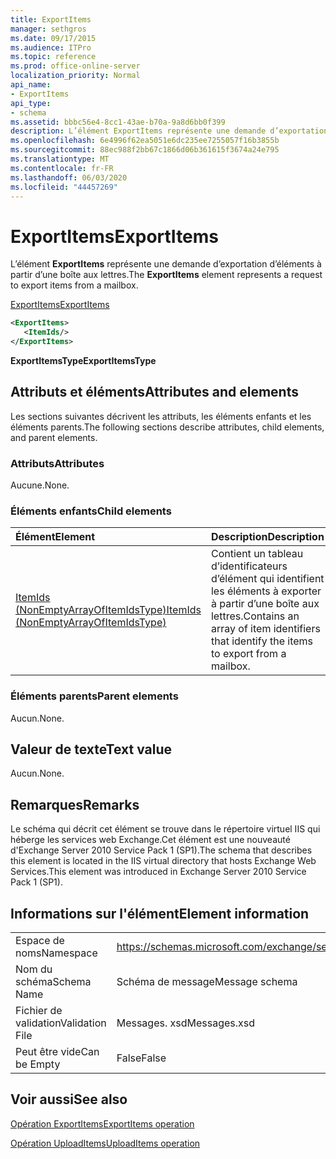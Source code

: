 ```yaml
---
title: ExportItems
manager: sethgros
ms.date: 09/17/2015
ms.audience: ITPro
ms.topic: reference
ms.prod: office-online-server
localization_priority: Normal
api_name:
- ExportItems
api_type:
- schema
ms.assetid: bbbc56e4-8cc1-43ae-b70a-9a8d6bb0f399
description: L’élément ExportItems représente une demande d’exportation d’éléments à partir d’une boîte aux lettres.
ms.openlocfilehash: 6e4996f62ea5051e6dc235ee7255057f16b3855b
ms.sourcegitcommit: 88ec988f2bb67c1866d06b361615f3674a24e795
ms.translationtype: MT
ms.contentlocale: fr-FR
ms.lasthandoff: 06/03/2020
ms.locfileid: "44457269"
---
```

# <a name="exportitems"></a><span data-ttu-id="d4eb3-103">ExportItems</span><span class="sxs-lookup"><span data-stu-id="d4eb3-103">ExportItems</span></span>

<span data-ttu-id="d4eb3-104">L’élément **ExportItems** représente une demande d’exportation d’éléments à partir d’une boîte aux lettres.</span><span class="sxs-lookup"><span data-stu-id="d4eb3-104">The **ExportItems** element represents a request to export items from a mailbox.</span></span> 
  
[<span data-ttu-id="d4eb3-105">ExportItems</span><span class="sxs-lookup"><span data-stu-id="d4eb3-105">ExportItems</span></span>](exportitems.md)
  
```XML
<ExportItems>
   <ItemIds/>
</ExportItems>
```

 <span data-ttu-id="d4eb3-106">**ExportItemsType**</span><span class="sxs-lookup"><span data-stu-id="d4eb3-106">**ExportItemsType**</span></span>
## <a name="attributes-and-elements"></a><span data-ttu-id="d4eb3-107">Attributs et éléments</span><span class="sxs-lookup"><span data-stu-id="d4eb3-107">Attributes and elements</span></span>

<span data-ttu-id="d4eb3-108">Les sections suivantes décrivent les attributs, les éléments enfants et les éléments parents.</span><span class="sxs-lookup"><span data-stu-id="d4eb3-108">The following sections describe attributes, child elements, and parent elements.</span></span>
  
### <a name="attributes"></a><span data-ttu-id="d4eb3-109">Attributs</span><span class="sxs-lookup"><span data-stu-id="d4eb3-109">Attributes</span></span>

<span data-ttu-id="d4eb3-110">Aucune.</span><span class="sxs-lookup"><span data-stu-id="d4eb3-110">None.</span></span>
  
### <a name="child-elements"></a><span data-ttu-id="d4eb3-111">Éléments enfants</span><span class="sxs-lookup"><span data-stu-id="d4eb3-111">Child elements</span></span>

|<span data-ttu-id="d4eb3-112">**Élément**</span><span class="sxs-lookup"><span data-stu-id="d4eb3-112">**Element**</span></span>|<span data-ttu-id="d4eb3-113">**Description**</span><span class="sxs-lookup"><span data-stu-id="d4eb3-113">**Description**</span></span>|
|:-----|:-----|
|[<span data-ttu-id="d4eb3-114">ItemIds (NonEmptyArrayOfItemIdsType)</span><span class="sxs-lookup"><span data-stu-id="d4eb3-114">ItemIds (NonEmptyArrayOfItemIdsType)</span></span>](itemids-nonemptyarrayofitemidstype.md) <br/> |<span data-ttu-id="d4eb3-115">Contient un tableau d’identificateurs d’élément qui identifient les éléments à exporter à partir d’une boîte aux lettres.</span><span class="sxs-lookup"><span data-stu-id="d4eb3-115">Contains an array of item identifiers that identify the items to export from a mailbox.</span></span>  <br/> |
   
### <a name="parent-elements"></a><span data-ttu-id="d4eb3-116">Éléments parents</span><span class="sxs-lookup"><span data-stu-id="d4eb3-116">Parent elements</span></span>

<span data-ttu-id="d4eb3-117">Aucun.</span><span class="sxs-lookup"><span data-stu-id="d4eb3-117">None.</span></span>
  
## <a name="text-value"></a><span data-ttu-id="d4eb3-118">Valeur de texte</span><span class="sxs-lookup"><span data-stu-id="d4eb3-118">Text value</span></span>

<span data-ttu-id="d4eb3-119">Aucun.</span><span class="sxs-lookup"><span data-stu-id="d4eb3-119">None.</span></span>
  
## <a name="remarks"></a><span data-ttu-id="d4eb3-120">Remarques</span><span class="sxs-lookup"><span data-stu-id="d4eb3-120">Remarks</span></span>

<span data-ttu-id="d4eb3-121">Le schéma qui décrit cet élément se trouve dans le répertoire virtuel IIS qui héberge les services web Exchange.Cet élément est une nouveauté d'Exchange Server 2010 Service Pack 1 (SP1).</span><span class="sxs-lookup"><span data-stu-id="d4eb3-121">The schema that describes this element is located in the IIS virtual directory that hosts Exchange Web Services.This element was introduced in Exchange Server 2010 Service Pack 1 (SP1).</span></span>
  
## <a name="element-information"></a><span data-ttu-id="d4eb3-122">Informations sur l'élément</span><span class="sxs-lookup"><span data-stu-id="d4eb3-122">Element information</span></span>

|||
|:-----|:-----|
|<span data-ttu-id="d4eb3-123">Espace de noms</span><span class="sxs-lookup"><span data-stu-id="d4eb3-123">Namespace</span></span>  <br/> |https://schemas.microsoft.com/exchange/services/2006/messages  <br/> |
|<span data-ttu-id="d4eb3-124">Nom du schéma</span><span class="sxs-lookup"><span data-stu-id="d4eb3-124">Schema Name</span></span>  <br/> |<span data-ttu-id="d4eb3-125">Schéma de message</span><span class="sxs-lookup"><span data-stu-id="d4eb3-125">Message schema</span></span>  <br/> |
|<span data-ttu-id="d4eb3-126">Fichier de validation</span><span class="sxs-lookup"><span data-stu-id="d4eb3-126">Validation File</span></span>  <br/> |<span data-ttu-id="d4eb3-127">Messages. xsd</span><span class="sxs-lookup"><span data-stu-id="d4eb3-127">Messages.xsd</span></span>  <br/> |
|<span data-ttu-id="d4eb3-128">Peut être vide</span><span class="sxs-lookup"><span data-stu-id="d4eb3-128">Can be Empty</span></span>  <br/> |<span data-ttu-id="d4eb3-129">False</span><span class="sxs-lookup"><span data-stu-id="d4eb3-129">False</span></span>  <br/> |
   
## <a name="see-also"></a><span data-ttu-id="d4eb3-130">Voir aussi</span><span class="sxs-lookup"><span data-stu-id="d4eb3-130">See also</span></span>



[<span data-ttu-id="d4eb3-131">Opération ExportItems</span><span class="sxs-lookup"><span data-stu-id="d4eb3-131">ExportItems operation</span></span>](exportitems-operation.md)
  
[<span data-ttu-id="d4eb3-132">Opération UploadItems</span><span class="sxs-lookup"><span data-stu-id="d4eb3-132">UploadItems operation</span></span>](uploaditems-operation.md)

